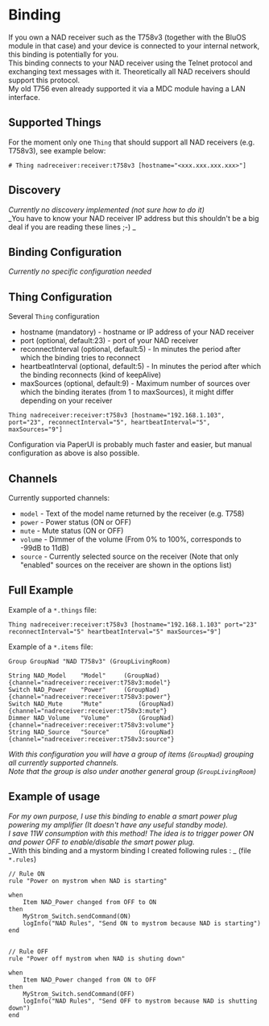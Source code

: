 # <bindingName> Binding

If you own a NAD receiver such as the T758v3 (together with the BluOS module in that case) and your device is connected to your internal network, this binding is potentially for you.<br />
This binding connects to your NAD receiver using the Telnet protocol and exchanging text messages with it. Theoretically all NAD receivers should support this protocol.<br />
My old T756 even already supported it via a MDC module having a LAN interface.

## Supported Things

For the moment only one ``Thing`` that should support all NAD receivers (e.g. T758v3), see example below:

```
# Thing nadreceiver:receiver:t758v3 [hostname="<xxx.xxx.xxx.xxx>"]

```

## Discovery

_Currently no discovery implemented (not sure how to do it)_<br />
_You have to know your NAD receiver IP address but this shouldn't be a big deal if you are reading these lines ;-) _

## Binding Configuration

_Currently no specific configuration needed_

## Thing Configuration

Several ``Thing`` configuration 

 * hostname (mandatory) - hostname or IP address of your NAD receiver 
 * port (optional, default:23) - port of your NAD receiver
 * reconnectInterval (optional, default:5) - In minutes the period after which the binding tries to reconnect
 * heartbeatInterval (optional, default:5) - In minutes the period after which the binding reconnects (kind of keepAlive)
 * maxSources (optional, default:9) - Maximum number of sources over which the binding iterates (from 1 to maxSources), it might differ depending on your receiver 

```
Thing nadreceiver:receiver:t758v3 [hostname="192.168.1.103", port="23", reconnectInterval="5", heartbeatInterval="5", maxSources="9"]
```
Configuration via PaperUI is probably much faster and easier, but manual configuration as above is also possible.

## Channels

Currently supported channels:

 * ``model`` - Text of the model name returned by the receiver (e.g. T758)
 * ``power`` - Power status (ON or OFF)
 * ``mute`` - Mute status (ON or OFF)
 * ``volume`` - Dimmer of the volume (From 0% to 100%, corresponds to -99dB to 11dB)
 * ``source`` - Currently selected source on the receiver (Note that only "enabled" sources on the receiver are shown in the options list)
 
## Full Example

Example of a ``*.things`` file:

```
Thing nadreceiver:receiver:t758v3 [hostname="192.168.1.103" port="23" reconnectInterval="5" heartbeatInterval="5" maxSources="9"]

```

Example of a ``*.items`` file:

```
Group GroupNad "NAD T758v3" (GroupLivingRoom)

String NAD_Model 	"Model"		(GroupNad)	{channel="nadreceiver:receiver:t758v3:model"}
Switch NAD_Power	"Power"		(GroupNad)	{channel="nadreceiver:receiver:t758v3:power"}
Switch NAD_Mute		"Mute"			(GroupNad)	{channel="nadreceiver:receiver:t758v3:mute"}
Dimmer NAD_Volume	"Volume"		(GroupNad)	{channel="nadreceiver:receiver:t758v3:volume"}
String NAD_Source	"Source"		(GroupNad)	{channel="nadreceiver:receiver:t758v3:source"}

```

_With this configuration you will have a group of items (``GroupNad``) grouping all currently supported channels._<br />
_Note that the group is also under another general group (``GroupLivingRoom``)_

## Example of usage

_For my own purpose, I use this binding to enable a smart power plug powering my amplifier (It doesn't have any useful standby mode)._<br />
_I save 11W consumption with this method! The idea is to trigger power ON and power OFF to enable/disable the smart power plug._<br />
_With this binding and a mystorm binding I created following rules : _ (file ``*.rules``)

```
// Rule ON
rule "Power on mystrom when NAD is starting"

when
	Item NAD_Power changed from OFF to ON
then
	MyStrom_Switch.sendCommand(ON)
	logInfo("NAD Rules", "Send ON to mystrom because NAD is starting")
end


// Rule OFF
rule "Power off mystrom when NAD is shuting down"

when
	Item NAD_Power changed from ON to OFF
then
	MyStrom_Switch.sendCommand(OFF)
	logInfo("NAD Rules", "Send OFF to mystrom because NAD is shutting down")
end
```
